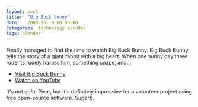 ```yaml
---
layout: post
title:  "Big Buck Bunny"
date:   2008-06-19 00:00:00
categories: technology blender
tags: blender
---
```


Finally managed to find the time to watch Big Buck Bunny.   Big Buck Bunny tells the story of a giant rabbit with a big heart. When one sunny day three rodents rudely harass him, something snaps, and...

   * [Visit Big Buck Bunny][bbb]
   * [Watch on YouTube][yt]

It's not *quite* Pixar, but it's definitely impressive for a volunteer project using free open-source software.  Superb.

[yt]: http://youtu.be/YE7VzlLtp-4
[bbb]: http://www.bigbuckbunny.org

